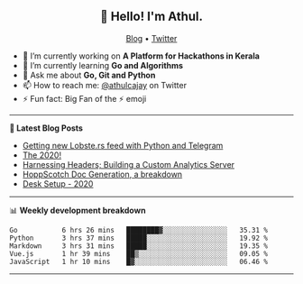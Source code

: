 <h2 align="center">👋 Hello! I'm Athul.</h2>
<p align="center">
  <a href="https://blog.athulcyriac.xyz">Blog</a> •
  <a href="https://twitter.com/athulcajay">Twitter</a>
</p>


- 🔭 I’m currently working on **A Platform for Hackathons in Kerala**
- 🌱 I’m currently learning **Go and Algorithms**
- 💬 Ask me about **Go, Git and Python**
- 📫 How to reach me: [@athulcajay](https://twitter.com/athulcajay) on Twitter
- ⚡ Fun fact: Big Fan of the :zap: emoji

-------

**📝 Latest Blog Posts**

<!-- BLOG-POST-LIST:START -->
- [Getting new Lobste.rs feed with Python and Telegram](https://blog.athulcyriac.xyz/lobsters_feed/)
- [The 2020!](https://blog.athulcyriac.xyz/2020/)
- [Harnessing Headers; Building a Custom Analytics Server](https://blog.athulcyriac.xyz/analytics_from_scratch/)
- [HoppScotch Doc Generation, a breakdown](https://blog.athulcyriac.xyz/hopp-gen/)
- [Desk Setup - 2020](https://blog.athulcyriac.xyz/desk-2020/)
<!-- BLOG-POST-LIST:END -->

-------

📊 **Weekly development breakdown**
<!--START_SECTION:waka-->
```text
Go           6 hrs 26 mins   ████████▓░░░░░░░░░░░░░░░░   35.31 % 
Python       3 hrs 37 mins   █████░░░░░░░░░░░░░░░░░░░░   19.92 % 
Markdown     3 hrs 31 mins   █████░░░░░░░░░░░░░░░░░░░░   19.35 % 
Vue.js       1 hr 39 mins    ██▒░░░░░░░░░░░░░░░░░░░░░░   09.05 % 
JavaScript   1 hr 10 mins    █▓░░░░░░░░░░░░░░░░░░░░░░░   06.46 % 
```
<!--END_SECTION:waka-->

-------

